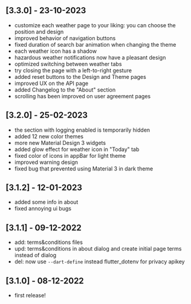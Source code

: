 
## [3.3.0] - 23-10-2023
- customize each weather page to your liking: you can choose the position and design
- improved behavior of navigation buttons
- fixed duration of search bar animation when changing the theme
- each weather icon has a shadow
- hazardous weather notifications now have a pleasant design
- optimized switching between weather tabs
- try closing the page with a left-to-right gesture
- added reset buttons to the Design and Theme pages
- improved UX on the API page
- added Changelog to the "About" section
- scrolling has been improved on user agreement pages

## [3.2.0] - 25-02-2023
- the section with logging enabled is temporarily hidden
- added 12 new color themes
- more new Material Design 3 widgets
- added glow effect for weather icon in "Today" tab
- fixed color of icons in appBar for light theme
- improved warning design
- fixed bug that prevented using Material 3 in dark theme

## [3.1.2] - 12-01-2023

- added some info in about
- fixed annoying ui bugs

## [3.1.1] - 09-12-2022

- add: terms&conditions files
- upd: terms&conditions in about dialog and create initial page terms instead of dialog
- del: now use `--dart-define` instead flutter_dotenv for privacy apikey

## [3.1.0] - 08-12-2022

- first release!